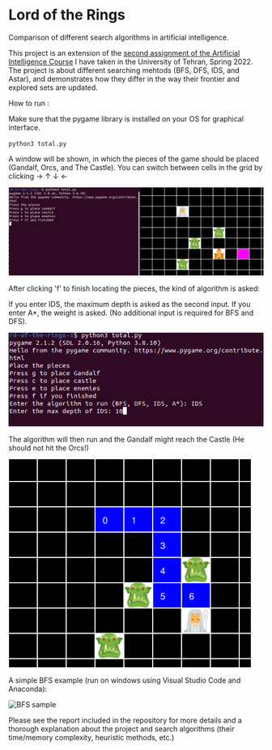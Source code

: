 # Lord of the Rings
Comparison of different search algorithms in artificial intelligence.

This project is an extension of the [second assignment of the Artificial Intelligence Course](https://github.com/amirmahdiansaripour/Artificial-Inteligence-Assigments) I have taken in the University of Tehran, Spring 2022. The project is about different searching mehtods (BFS, DFS, IDS, and Astar), and demonstrates how they differ in the way their frontier and explored sets are updated.

How to run :

Make sure that the pygame library is installed on your OS for graphical interface.

`
python3 total.py
`

A window will be shown, in which the pieces of the game should be placed (Gandalf, Orcs, and The Castle). You can switch between cells in the grid by clicking → ↑ ↓ ← 

![img1](./screen-photos/1.png)


After clicking 'f' to finish locating the pieces, the kind of algorithm is asked:

If you enter IDS, the maximum depth is asked as the second input. If you enter A*, the weight is asked. (No additional input is required for BFS and DFS).

![img2](./screen-photos/2.png)

The algorithm will then run and the Gandalf might reach the Castle (He should not hit the Orcs!) 

![img3](./screen-photos/3.png)

A simple BFS example (run on windows using Visual Studio Code and Anaconda):

![BFS sample](https://github.com/amirmahdiansaripour/Lord-of-the-Rings/assets/92050925/8d475e6a-f2e4-41d4-8e03-e1e1a5f11699)

Please see the report included in the repository for more details and a thorough explanation about the project and search algorithms (their time/memory complexity, heuristic methods, etc.)



